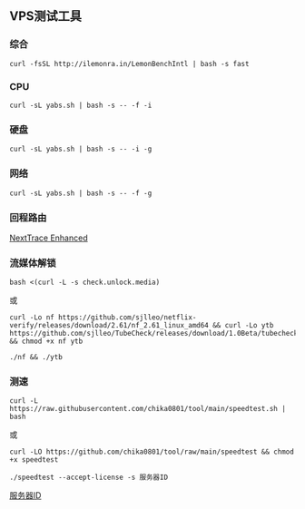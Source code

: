 ## VPS测试工具

### 综合
```
curl -fsSL http://ilemonra.in/LemonBenchIntl | bash -s fast
```

### CPU
```
curl -sL yabs.sh | bash -s -- -f -i
```

### 硬盘
```
curl -sL yabs.sh | bash -s -- -i -g
```

### 网络
```
curl -sL yabs.sh | bash -s -- -f -g
```

### 回程路由
[NextTrace Enhanced](https://github.com/OwO-Network/nexttrace-enhanced)

### 流媒体解锁
```
bash <(curl -L -s check.unlock.media)
```

或

```
curl -Lo nf https://github.com/sjlleo/netflix-verify/releases/download/2.61/nf_2.61_linux_amd64 && curl -Lo ytb https://github.com/sjlleo/TubeCheck/releases/download/1.0Beta/tubecheck_1.0beta_linux_amd64 && chmod +x nf ytb
```

```
./nf && ./ytb
```

### 测速
```
curl -L https://raw.githubusercontent.com/chika0801/tool/main/speedtest.sh | bash
```

或

```
curl -LO https://github.com/chika0801/tool/raw/main/speedtest && chmod +x speedtest
```

```
./speedtest --accept-license -s 服务器ID
```

[服务器ID](https://bench.im/data.html)
